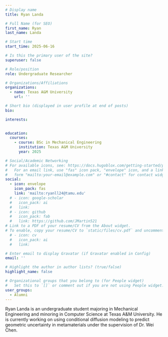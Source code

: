 ```yaml
---
# Display name
title: Ryan Landa

# Full Name (for SEO)
first_name: Ryan
last_name: Landa

# Start time
start_time: 2025-06-16

# Is this the primary user of the site?
superuser: false

# Role/position
role: Undergraduate Researcher

# Organizations/Affiliations
organizations:
  - name: Texas A&M University
    url: ''

# Short bio (displayed in user profile at end of posts)
bio: 

interests:
  

education:
  courses:
    - course: BSc in Mechanical Engineering
      institution: Texas A&M University
      year: 2025

# Social/Academic Networking
# For available icons, see: https://docs.hugoblox.com/getting-started/page-builder/#icons
#   For an email link, use "fas" icon pack, "envelope" icon, and a link in the
#   form "mailto:your-email@example.com" or "#contact" for contact widget.
social:
  - icon: envelope
    icon_pack: fas
    link: 'mailto:ryanll24@tamu.edu'
  # - icon: google-scholar
  #   icon_pack: ai
  #   link: 
  # - icon: github
  #   icon_pack: fab
  #   link: https://github.com/JMartin521
# Link to a PDF of your resume/CV from the About widget.
# To enable, copy your resume/CV to `static/files/cv.pdf` and uncomment the lines below.
  # - icon: cv
  #   icon_pack: ai
  #   link: 

# Enter email to display Gravatar (if Gravatar enabled in Config)
email: ''

# Highlight the author in author lists? (true/false)
highlight_name: false

# Organizational groups that you belong to (for People widget)
#   Set this to `[]` or comment out if you are not using People widget.
user_groups:
  - Alumni
---
```


Ryan Landa is an undergraduate student majoring in Mechanical Engineering and minoring in Computer Science at Texas A&M University. He is currently working on using conditional diffusion modeling to predict geometric uncertainty in metamaterials under the supervision of Dr. Wei Chen. 

